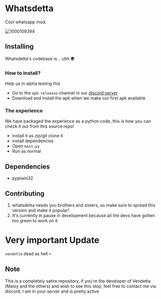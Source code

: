 # Whatsdetta
Cool whatsapp mod.


![1000109394](https://github.com/rickdtc/whatsdetta/assets/74096544/088075ef-6cfb-40b2-b129-8f7304ec4528)



## Installing
Whatsdetta's codebase is... uhh 👽

### How to install?

Help us in alpha testing this

* Go to the `apk-releases` channel in our [discord server](https://discord.gg/BT99aVqSV4)
* Download and install the apk when we make our first apk available

### The experience 

We have packaged the experience as a python code, this is how you can check it out from this source repo!

* Install it as zip/git clone it
* install dependencies
* Open `main.py`
* Run as normal

## Dependencies
* pypiwin32

## Contributing
1. whatsdetta needs you brothers and sisters, so make sure to spread this version and make it popular!
2. It's currently in pause in development because all the devs have gotten too green to work on it

# Very important Update
`vendetta` dead as hell 💀

## Note
This is a completely satire repository, if you're the developer of Vendetta (Maisy and the others) and wish to see this stop, feel free to contact me via discord, I am in your server and is pretty active

